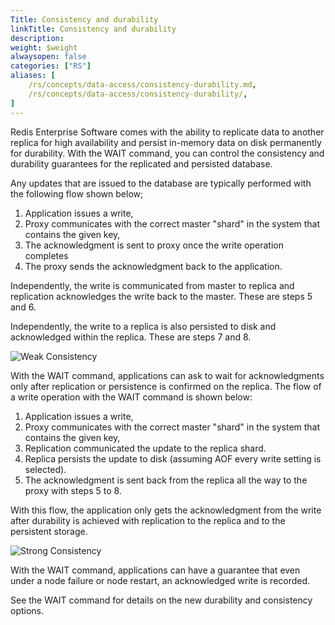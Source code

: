 ```yaml
---
Title: Consistency and durability
linkTitle: Consistency and durability
description:
weight: $weight
alwaysopen: false
categories: ["RS"]
aliases: [
    /rs/concepts/data-access/consistency-durability.md,
    /rs/concepts/data-access/consistency-durability/,
]
---
```

Redis Enterprise Software comes with the ability to replicate data
to another replica for high availability and persist in-memory data on
disk permanently for durability. With the WAIT command, you can
control the consistency and durability guarantees for the replicated and
persisted database.

Any updates that are issued to the database are typically performed with
the following flow shown below;

1. Application issues a write,
1. Proxy communicates with the correct master "shard" in the system
    that contains the given key,
1. The acknowledgment is sent to proxy once the write operation
    completes
1. The proxy sends the acknowledgment back to the application.

Independently, the write is communicated from master to replica and
replication acknowledges the write back to the master. These are steps 5
and 6.

Independently, the write to a replica is also persisted to disk and
acknowledged within the replica. These are steps 7 and 8.

![Weak Consistency](/images/rs/weak-consistency.png)

With the WAIT command, applications can ask to wait for
acknowledgments only after replication or persistence is confirmed on
the replica. The flow of a write operation with the WAIT command is
shown below:

1. Application issues a write,
1. Proxy communicates with the correct master "shard" in the system
    that contains the given key,
1. Replication communicated the update to the replica shard.
1. Replica persists the update to disk (assuming AOF every write setting
    is selected).
1. The acknowledgment is sent back from the replica all the way to the
    proxy with steps 5 to 8.

With this flow, the application only gets the acknowledgment from the
write after durability is achieved with replication to the replica and to
the persistent storage.

![Strong Consistency](/images/rs/strong-consistency.png)

With the WAIT command, applications can have a guarantee that even under
a node failure or node restart, an acknowledged write is recorded.

See the WAIT command for details on the new durability and
consistency options.
